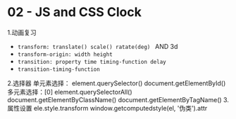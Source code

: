 # 02 - JS and CSS Clock

1.动画复习
- `transform: translate() scale() ratate(deg) `  AND 3d
- `transform-origin: width height`
- `transition: property time timing-function delay`
- `transition-timing-function`

2.选择器
单元素选择：
    element.querySelector()
    document.getElementById()
多元素选择：[0]
    element.querySelectorAll()
    document.getElementByClassName()
    document.getElementByTagName()
3.属性设置
    ele.style.transform
    window.getcomputedstyle(el, '伪类').attr